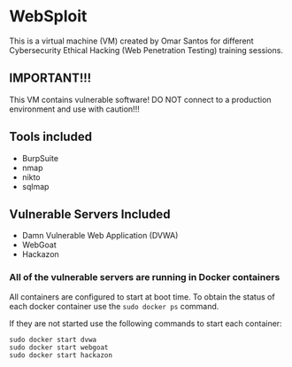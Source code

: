 # WebSploit
This is a virtual machine (VM) created by Omar Santos for different Cybersecurity Ethical Hacking (Web Penetration Testing) training sessions. 


## IMPORTANT!!!
This VM contains vulnerable software!
DO NOT connect to a production environment and use with caution!!!
 
 
## Tools included
- BurpSuite
- nmap
- nikto
- sqlmap
 
 
## Vulnerable Servers Included
- Damn Vulnerable Web Application (DVWA)
- WebGoat
- Hackazon
 
### All of the vulnerable servers are running in Docker containers

All containers are configured to start at boot time. To obtain the status of each docker container use the `sudo docker ps` command.

If they are not started use the following commands to start each container:

```
sudo docker start dvwa
sudo docker start webgoat
sudo docker start hackazon
```
